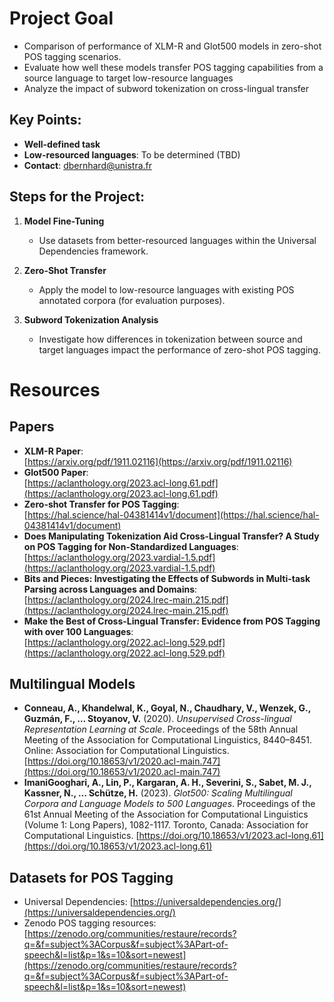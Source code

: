 # Project Goal
- Comparison of performance of XLM-R and Glot500 models in zero-shot POS tagging scenarios.
- Evaluate how well these models transfer POS tagging capabilities from a source language to target low-resource languages
- Analyze the impact of subword tokenization on cross-lingual transfer

## Key Points:
- **Well-defined task**
- **Low-resourced languages**: To be determined (TBD)
- **Contact**: [dbernhard@unistra.fr](mailto:dbernhard@unistra.fr)

## Steps for the Project:
1. **Model Fine-Tuning**  
   - Use datasets from better-resourced languages within the Universal Dependencies framework.
   
2. **Zero-Shot Transfer**  
   - Apply the model to low-resource languages with existing POS annotated corpora (for evaluation purposes).
   
3. **Subword Tokenization Analysis**  
   - Investigate how differences in tokenization between source and target languages impact the performance of zero-shot POS tagging.


# Resources

## Papers

- **XLM-R Paper**: <br>[https://arxiv.org/pdf/1911.02116](https://arxiv.org/pdf/1911.02116)
- **Glot500 Paper**:<br> [https://aclanthology.org/2023.acl-long.61.pdf](https://aclanthology.org/2023.acl-long.61.pdf)
- **Zero-shot Transfer for POS Tagging**:<br>[https://hal.science/hal-04381414v1/document](https://hal.science/hal-04381414v1/document)
- **Does Manipulating Tokenization Aid Cross-Lingual Transfer? A Study on POS Tagging for Non-Standardized Languages**:<br>[https://aclanthology.org/2023.vardial-1.5.pdf](https://aclanthology.org/2023.vardial-1.5.pdf)
- **Bits and Pieces: Investigating the Effects of Subwords in Multi-task Parsing across Languages and Domains**:<br>[https://aclanthology.org/2024.lrec-main.215.pdf](https://aclanthology.org/2024.lrec-main.215.pdf)
- **Make the Best of Cross-Lingual Transfer: Evidence from POS Tagging with over 100 Languages**:<br> [https://aclanthology.org/2022.acl-long.529.pdf](https://aclanthology.org/2022.acl-long.529.pdf)

## Multilingual Models

- **Conneau, A., Khandelwal, K., Goyal, N., Chaudhary, V., Wenzek, G., Guzmán, F., … Stoyanov, V.** (2020). *Unsupervised Cross-lingual Representation Learning at Scale*. Proceedings of the 58th Annual Meeting of the Association for Computational Linguistics, 8440–8451. Online: Association for Computational Linguistics. [https://doi.org/10.18653/v1/2020.acl-main.747](https://doi.org/10.18653/v1/2020.acl-main.747)
- **ImaniGooghari, A., Lin, P., Kargaran, A. H., Severini, S., Sabet, M. J., Kassner, N., … Schütze, H.** (2023). *Glot500: Scaling Multilingual Corpora and Language Models to 500 Languages*. Proceedings of the 61st Annual Meeting of the Association for Computational Linguistics (Volume 1: Long Papers), 1082-1117. Toronto, Canada: Association for Computational Linguistics. [https://doi.org/10.18653/v1/2023.acl-long.61](https://doi.org/10.18653/v1/2023.acl-long.61)

## Datasets for POS Tagging

- Universal Dependencies: [https://universaldependencies.org/](https://universaldependencies.org/)
- Zenodo POS tagging resources: [https://zenodo.org/communities/restaure/records?q=&f=subject%3ACorpus&f=subject%3APart-of-speech&l=list&p=1&s=10&sort=newest](https://zenodo.org/communities/restaure/records?q=&f=subject%3ACorpus&f=subject%3APart-of-speech&l=list&p=1&s=10&sort=newest)
